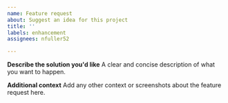 ```yaml
---
name: Feature request
about: Suggest an idea for this project
title: ''
labels: enhancement
assignees: nfuller52

---
```


**Describe the solution you'd like**
A clear and concise description of what you want to happen.

**Additional context**
Add any other context or screenshots about the feature request here.
